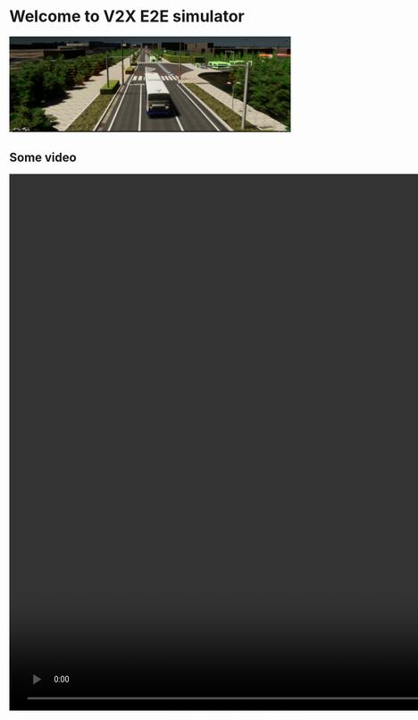 # Welcome to V2X E2E simulator

![](E2E_MAIN.png)


## Some video

<video width="1920" controls autoplay muted loop>
<source src="video.mp4" type="video/mp4">
</video>

<!-- ## Some notes

* `mkdocs new [dir-name]` - Create a new project.
* `mkdocs serve` - Start the live-reloading docs server.
* `mkdocs build` - Build the documentation site.
* `mkdocs -h` - Print help message and exit.

## Project layout

    mkdocs.yml    # The configuration file.
    docs/
        index.md  # The documentation homepage.
        ...       # Other markdown pages, images and other files. -->
